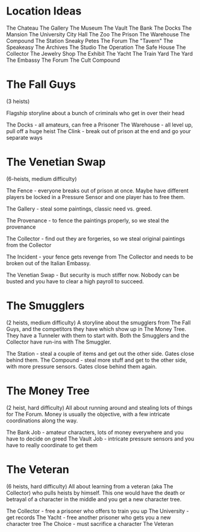 Location Ideas
==============
The Chateau
The Gallery
The Museum
The Vault
The Bank
The Docks
The Mansion
The University
City Hall
The Zoo
The Prison
The Warehouse
The Compound
The Station
Sneaky Petes
The Forum
The "Tavern"
The Speakeasy
The Archives
The Studio
The Operation
The Safe House
The Collector
The Jewelry Shop
The Exhibit
The Yacht
The Train Yard
The Yard
The Embassy
The Forum
The Cult Compound

The Fall Guys
=============
(3 heists)

Flagship storyline about a bunch of criminals who get in over their head

The Docks - all amateurs, can free a Prisoner
The Warehouse - all level up, pull off a huge heist
The Clink - break out of prison at the end and go your separate ways

The Venetian Swap
============================
(6-heists, medium difficulty)

The Fence - everyone breaks out of prison at once. Maybe have different players be locked in a Pressure Sensor and one player has to free them.

The Gallery - steal some paintings, classic need vs. greed.

The Provenance -  to fence the paintings properly, so we steal the provenance

The Collector - find out they are forgeries, so we steal original paintings from the Collector

The Incident - your fence gets revenge from The Collector and needs to be broken out of the Italian Embassy.

The Venetian Swap - But security is much stiffer now. Nobody can be busted and you have to clear a high payroll to succeed.

The Smugglers
=============
(2 heists, medium difficulty)
A storyline about the smugglers from The Fall Guys, and the competitors they have which show up in The Money Tree. They have a Tunneler with them to start with. Both the Smugglers and the Collector have run-ins with The Smuggler.

The Station - steal a couple of items and get out the other side. Gates close behind them.
The Compound - steal more stuff and get to the other side, with more pressure sensors. Gates close behind them again.

The Money Tree
==============
(2 heist, hard difficulty)
All about running around and stealing lots of things for The Forum. Money is usually the objective, with a few intricate coordinations along the way.

The Bank Job - amateur characters, lots of money everywhere and you have to decide on greed
The Vault Job - intricate pressure sensors and you have to really coordinate to get them

The Veteran
===========
(6 heists, hard difficulty)
All about learning from a veteran (aka The Collector) who pulls heists by himself. This one would have the death or betrayal of a character in the middle and you get a new character tree.

The Collector - free a prisoner who offers to train you up
The University - get records
The Yacht - free another prisoner who gets you a new character tree
The Choice - must sacrifice a character
The Veteran
